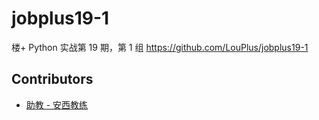 # jobplus19-1

楼+ Python 实战第 19 期，第 1 组 https://github.com/LouPlus/jobplus19-1

## Contributors 

* [助教 - 安西教练](https://github.com/Manchangdx)
